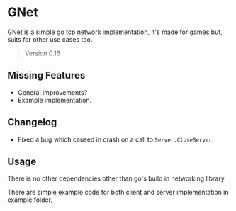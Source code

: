 # GNet

GNet is a simple go tcp network implementation, 
it's made for games but, suits for other use cases too.

> Version 0.16

## Missing Features

- General improvements?
- Example implementation.

## Changelog

- Fixed a bug which caused in crash on a 
call to `Server.CloseServer`.

## Usage

There is no other dependencies other than go's build in 
networking library.

There are simple example code for both client and server 
implementation in example folder.